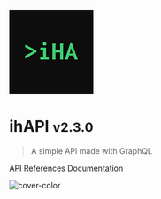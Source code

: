 <!-- _coverpage.md -->

![logo](/assets/img/apple-icon-152x152.png)

# ihAPI <small>v2.3.0</small>

> A simple API made with GraphQL

[API References](apireferences.md)
[Documentation](#introduction)

![cover-color](#282828)